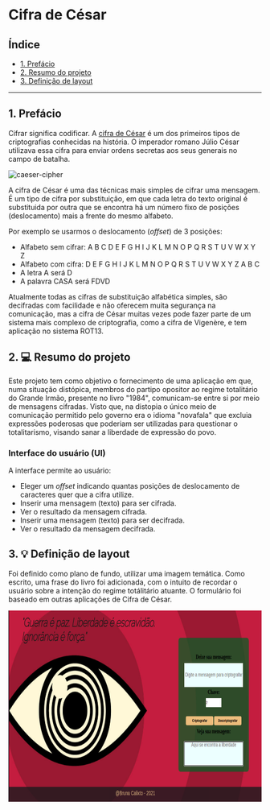 # Cifra de César

## Índice

* [1. Prefácio](#1-prefácio)
* [2. Resumo do projeto](#2-resumo-do-projeto)
* [3. Definição de layout](#3-definição-de-layout)


***

## 1. Prefácio

Cifrar significa codificar. A [cifra de
César](https://pt.wikipedia.org/wiki/Cifra_de_C%C3%A9sar) é um dos primeiros
tipos de criptografias conhecidas na história. O imperador romano Júlio César
utilizava essa cifra para enviar ordens secretas aos seus generais no campo de
batalha.

![caeser-cipher](https://user-images.githubusercontent.com/11894994/60990999-07ffdb00-a320-11e9-87d0-b7c291bc4cd1.png)

A cifra de César é uma das técnicas mais simples de cifrar uma mensagem. É um
tipo de cifra por substituição, em que cada letra do texto original é
substituida por outra que se encontra há um número fixo de posições
(deslocamento) mais a frente do mesmo alfabeto.

Por exemplo se usarmos o deslocamento (_offset_) de 3 posições:

* Alfabeto sem cifrar: A B C D E F G H I J K L M N O P Q R S T U V W X Y Z
* Alfabeto com cifra:  D E F G H I J K L M N O P Q R S T U V W X Y Z A B C
* A letra A será D
* A palavra CASA será FDVD

Atualmente todas as cifras de substituição alfabética simples, são decifradas
com facilidade e não oferecem muita segurança na comunicação, mas a cifra de César
muitas vezes pode fazer parte de um sistema mais complexo de criptografia, como
a cifra de Vigenère, e tem aplicação no sistema ROT13.

## 2. 💻 Resumo do projeto

Este projeto tem como objetivo o fornecimento de uma aplicação em que, numa situação distópica, membros do partipo opositor ao regime totalitário do Grande Irmão, presente no livro "1984", comunicam-se entre si por meio de mensagens cifradas. Visto que, na distopia o único meio de comunicação permitido pelo governo era o idioma "novafala" que excluia expressões poderosas que poderiam ser utilizadas para questionar o totalitarismo, visando sanar a liberdade de expressão do povo. 

###  Interface do usuário (UI)

A interface permite ao usuário:

* Eleger um _offset_ indicando quantas posições de deslocamento de caracteres
  quer que a cifra utilize.
* Inserir uma mensagem (texto) para ser cifrada.
* Ver o resultado da mensagem cifrada.
* Inserir uma mensagem (texto) para ser decifrada.
* Ver o resultado da mensagem decifrada.

## 3. 💡  Definição de layout

Foi definido como plano de fundo, utilizar uma imagem temática. Como escrito, uma frase do livro foi adicionada, com o intuito de recordar o usuário sobre a intenção do regime totálitário atuante. O formulário foi baseado em outras aplicações de Cifra de César.

<div align="center" style="display: flex">
  <img alt="prototipo-login" height="380" width="520" src="./src/img/layout-cipher.png">
</div>







